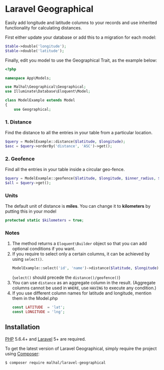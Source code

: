 # Laravel Geographical
Easily add longitude and latitude columns to your records and use inherited functionality for calculating distances.

First either update your database or add this to a migration for each model:

```php
$table->double('longitude');
$table->double('latitude');
```

Finally, edit you model to use the Geographical Trait, as the example below:
```php
<?php

namespace App\Models;

use Malhal\Geographical\Geographical;
use Illuminate\Database\Eloquent\Model;

class ModelExample extends Model
{
    use Geographical;
```

### 1. Distance

Find the distance to all the entries in your table from a particular location.

```php
$query = ModelExample::distance($latitude, $longitude);
$asc = $query->orderBy('distance', 'ASC')->get();
 ```

### 2. Geofence

Find all the entries in your table inside a circular geo-fence.

```php
$query = ModelExample::geofence($latitude, $longitude, $inner_radius, $outer_radius);
$all = $query->get();
```

### Units

The default unit of distance is **miles**. You can change it to **kilometers** by putting this in your model
```php
protected static $kilometers = true;
```

### Notes

1. The method returns a `Eloquent\Builder` object so that you can add optional conditions if you want.
2. If you require to select only a certain columns, it can be achieved by using `select()`.
    ```php
    ModelExample::select('id', 'name')->distance($latitude, $longitude);
    ```
    (`select()` should precede the `distance()/geofence()`)
3. You can use `distance` as an aggregate column in the result.
(Aggregate columns cannot be used in `WHERE`, use `HAVING` to execute any condition.)
4. If you use different column names for latitude and longitude, mention them in the Model.php
    ```php
    const LATITUDE  = 'lat';
    const LONGITUDE = 'lng';
    ```


## Installation

[PHP](https://php.net) 5.6.4+ and [Laravel](http://laravel.com) 5+ are required.

To get the latest version of Laravel Geographical, simply require the project using [Composer](https://getcomposer.org):

```bash
$ composer require malhal/laravel-geographical
```
